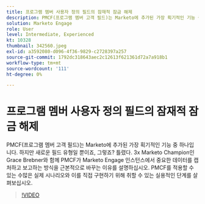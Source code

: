 ```yaml
---
title: 프로그램 멤버 사용자 정의 필드의 잠재적 잠금 해제
description: PMCF(프로그램 멤버 고객 필드)는 Marketo에 추가된 가장 획기적인 기능 중 하나입니다.
solution: Marketo Engage
role: User
level: Intermediate, Experienced
kt: 10328
thumbnail: 342560.jpeg
exl-id: a3592080-d096-4f36-9829-c2728397a257
source-git-commit: 1792dc318643aec2c12613f621361d72a7a918b1
workflow-type: tm+mt
source-wordcount: '111'
ht-degree: 0%

---
```


# 프로그램 멤버 사용자 정의 필드의 잠재적 잠금 해제

PMCF(프로그램 멤버 고객 필드)는 Marketo에 추가된 가장 획기적인 기능 중 하나입니다. 하지만 새로운 필드 유형일 뿐이죠, 그렇죠? 틀렸다. 3x Marketo Champion인 Grace Brebner와 함께 PMCF가 Marketo Engage 인스턴스에서 중요한 데이터를 캡처하고 보고하는 방식을 근본적으로 바꾸는 이유를 설명하십시오. PMCF를 적용할 수 있는 수많은 실제 시나리오와 이를 직접 구현하기 위해 취할 수 있는 실용적인 단계를 살펴보십시오.

>[!VIDEO](https://video.tv.adobe.com/v/342560/?quality=12&learn=on)
